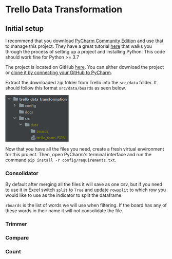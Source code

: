 # Trello Data Transformation
## Initial setup
I recommend that you download [PyCharm Community Edition](https://www.jetbrains.com/pycharm/download/) and use that to manage
this project. They have a great tutorial [here](https://www.jetbrains.com/help/pycharm/quick-start-guide.html#create) that
walks you through the process of setting up a project and installing Python. This code should work fine for Python >= 3.7

The project is located on GitHub [here](https://github.com/boicenathan/trello_data_transformation). You can either 
download the project or [clone it by connecting your GitHub to PyCharm](https://www.jetbrains.com/help/pycharm/github.html#register-account). 

Extract the downloaded zip folder from Trello into the `src/data` folder.  It should follow this format `src/data/boards` as seen below.

<img align="center" src="docs/datapath.PNG">

Now that you have all the files you need, create a fresh virtual environment for this project. Then, open PyCharm's terminal
interface and run the command `pip install -r config/requirements.txt`.

### Consolidator
By default after merging all the files it will save as one csv, but if you need to use it in Excel switch `split` to `True` and update `rowsplit` to which row you would like to use as the indicator to split the dataframe.

`rboards` is the list of words we will use when filtering.  If the board has any of these words in their name it will not consolidate the file.

### Trimmer

### Compare

### Count

